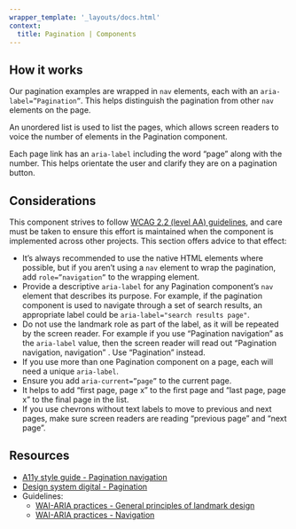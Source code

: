 ```yaml
---
wrapper_template: '_layouts/docs.html'
context:
  title: Pagination | Components
---
```


## How it works

Our pagination examples are wrapped in `nav` elements, each with an `aria-label=”Pagination”`. This helps distinguish the pagination from other `nav` elements on the page.

An unordered list is used to list the pages, which allows screen readers to voice the number of elements in the Pagination component.

Each page link has an `aria-label` including the word “page” along with the number. This helps orientate the user and clarify they are on a pagination button.

## Considerations

This component strives to follow [WCAG 2.2 (level AA) guidelines](https://www.w3.org/TR/WCAG22/), and care must be taken to ensure this effort is maintained when the component is implemented across other projects. This section offers advice to that effect:

- It’s always recommended to use the native HTML elements where possible, but if you aren’t using a `nav` element to wrap the pagination, add `role=”navigation”` to the wrapping element.
- Provide a descriptive `aria-label` for any Pagination component’s `nav` element that describes its purpose. For example, if the pagination component is used to navigate through a set of search results, an appropriate label could be `aria-label="search results page"`.
- Do not use the landmark role as part of the label, as it will be repeated by the screen reader. For example if you use “Pagination navigation” as the `aria-label` value, then the screen reader will read out “Pagination navigation, navigation” . Use “Pagination” instead.
- If you use more than one Pagination component on a page, each will need a unique `aria-label`.
- Ensure you add `aria-current=”page”` to the current page.
- It helps to add “first page, page x” to the first page and “last page, page x” to the final page in the list.
- If you use chevrons without text labels to move to previous and next pages, make sure screen readers are reading “previous page” and “next page”.

## Resources

- [A11y style guide - Pagination navigation](https://a11y-style-guide.com/style-guide/section-navigation.html#kssref-navigation-pagination)
- [Design system digital - Pagination](https://designsystem.digital.gov/components/pagination/)
- Guidelines:
  - [WAI-ARIA practices - General principles of landmark design](https://www.w3.org/TR/wai-aria-practices-1.1/#general-principles-of-landmark-design)
  - [WAI-ARIA practices - Navigation](https://www.w3.org/TR/wai-aria-practices-1.1/#aria_lh_navigation)
